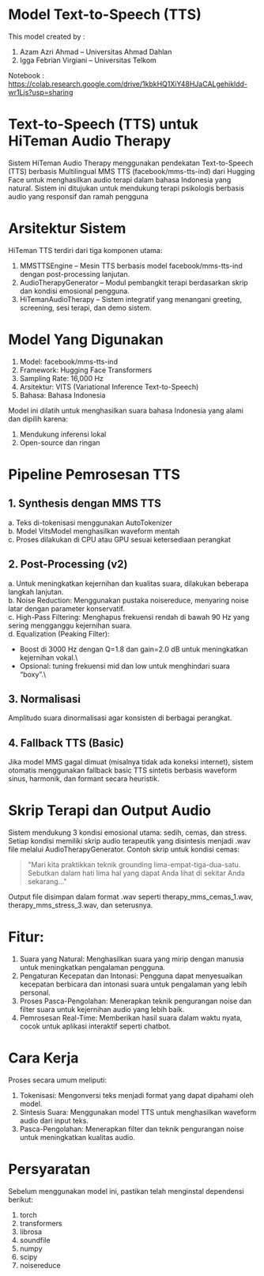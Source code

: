 # Model Text-to-Speech (TTS)
This model created by :
1. Azam Azri Ahmad – Universitas Ahmad Dahlan
2. Igga Febrian Virgiani – Universitas Telkom

Notebook :
https://colab.research.google.com/drive/1kbkHQ1XiY48HJaCALgehikldd-wr1Ljs?usp=sharing

# Text-to-Speech (TTS) untuk HiTeman Audio Therapy
Sistem HiTeman Audio Therapy menggunakan pendekatan Text-to-Speech (TTS) berbasis Multilingual MMS TTS (facebook/mms-tts-ind) dari Hugging Face untuk menghasilkan audio terapi dalam bahasa Indonesia yang natural. Sistem ini ditujukan untuk mendukung terapi psikologis berbasis audio yang responsif dan ramah pengguna

# Arsitektur Sistem
HiTeman TTS terdiri dari tiga komponen utama:

1. MMSTTSEngine – Mesin TTS berbasis model facebook/mms-tts-ind dengan post-processing lanjutan.
2. AudioTherapyGenerator – Modul pembangkit terapi berdasarkan skrip dan kondisi emosional pengguna.
3. HiTemanAudioTherapy – Sistem integratif yang menangani greeting, screening, sesi terapi, dan demo sistem.

# Model Yang Digunakan
1. Model: facebook/mms-tts-ind
2. Framework: Hugging Face Transformers
3. Sampling Rate: 16,000 Hz
4. Arsitektur: VITS (Variational Inference Text-to-Speech)
5. Bahasa: Bahasa Indonesia

Model ini dilatih untuk menghasilkan suara bahasa Indonesia yang alami dan dipilih karena:
1. Mendukung inferensi lokal
2. Open-source dan ringan

# Pipeline Pemrosesan TTS
## 1. Synthesis dengan MMS TTS
a. Teks di-tokenisasi menggunakan AutoTokenizer\
b. Model VitsModel menghasilkan waveform mentah\
c. Proses dilakukan di CPU atau GPU sesuai ketersediaan perangkat

## 2. Post-Processing (v2)
a. Untuk meningkatkan kejernihan dan kualitas suara, dilakukan beberapa langkah lanjutan.\
b. Noise Reduction: Menggunakan pustaka noisereduce, menyaring noise latar dengan parameter konservatif.\
c. High-Pass Filtering: Menghapus frekuensi rendah di bawah 90 Hz yang sering mengganggu kejernihan suara.\
d. Equalization (Peaking Filter):
  - Boost di 3000 Hz dengan Q=1.8 dan gain=2.0 dB untuk meningkatkan kejernihan vokal.\
  - Opsional: tuning frekuensi mid dan low untuk menghindari suara “boxy”.\

## 3. Normalisasi
Amplitudo suara dinormalisasi agar konsisten di berbagai perangkat.

## 4. Fallback TTS (Basic)
Jika model MMS gagal dimuat (misalnya tidak ada koneksi internet), sistem otomatis menggunakan fallback basic TTS sintetis berbasis waveform sinus, harmonik, dan formant secara heuristik.

# Skrip Terapi dan Output Audio
Sistem mendukung 3 kondisi emosional utama: sedih, cemas, dan stress. Setiap kondisi memiliki skrip audio terapeutik yang disintesis menjadi .wav file melalui AudioTherapyGenerator. Contoh skrip untuk kondisi cemas:

> "Mari kita praktikkan teknik grounding lima-empat-tiga-dua-satu. Sebutkan dalam hati lima hal yang dapat Anda lihat di sekitar Anda sekarang..."

Output file disimpan dalam format .wav seperti therapy_mms_cemas_1.wav, therapy_mms_stress_3.wav, dan seterusnya.
# Fitur:
1. Suara yang Natural: Menghasilkan suara yang mirip dengan manusia untuk meningkatkan pengalaman pengguna.
2. Pengaturan Kecepatan dan Intonasi: Pengguna dapat menyesuaikan kecepatan berbicara dan intonasi suara untuk pengalaman yang lebih personal.
3. Proses Pasca-Pengolahan: Menerapkan teknik pengurangan noise dan filter suara untuk kejernihan audio yang lebih baik.
4. Pemrosesan Real-Time: Memberikan hasil suara dalam waktu nyata, cocok untuk aplikasi interaktif seperti chatbot.

# Cara Kerja
Proses secara umum meliputi:
1. Tokenisasi: Mengonversi teks menjadi format yang dapat dipahami oleh model.
2. Sintesis Suara: Menggunakan model TTS untuk menghasilkan waveform audio dari input teks.
3. Pasca-Pengolahan: Menerapkan filter dan teknik pengurangan noise untuk meningkatkan kualitas audio.

# Persyaratan
Sebelum menggunakan model ini, pastikan telah menginstal dependensi berikut:

1. torch
2. transformers
3. librosa
4. soundfile
5. numpy
6. scipy
7. noisereduce
